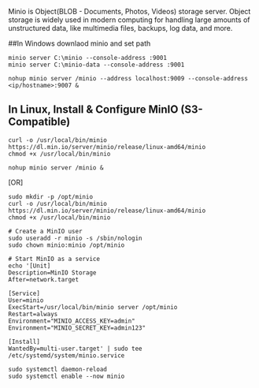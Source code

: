 Minio is Object(BLOB - Documents, Photos, Videos) storage server. Object storage is widely used in modern computing for handling large amounts of unstructured data, like multimedia files, backups, log data, and more.

##In Windows 
downlaod minio and set path
```
minio server C:\minio --console-address :9001
minio server C:\minio-data --console-address :9001

nohup minio server /minio --address localhost:9009 --console-address <ip/hostname>:9007 &
```

## In Linux, Install & Configure MinIO (S3-Compatible)
```
curl -o /usr/local/bin/minio https://dl.min.io/server/minio/release/linux-amd64/minio
chmod +x /usr/local/bin/minio

nohup minio server /minio &
```
[OR]
```
sudo mkdir -p /opt/minio
curl -o /usr/local/bin/minio https://dl.min.io/server/minio/release/linux-amd64/minio
chmod +x /usr/local/bin/minio

# Create a MinIO user
sudo useradd -r minio -s /sbin/nologin
sudo chown minio:minio /opt/minio

# Start MinIO as a service
echo '[Unit]
Description=MinIO Storage
After=network.target

[Service]
User=minio
ExecStart=/usr/local/bin/minio server /opt/minio
Restart=always
Environment="MINIO_ACCESS_KEY=admin"
Environment="MINIO_SECRET_KEY=admin123"

[Install]
WantedBy=multi-user.target' | sudo tee /etc/systemd/system/minio.service

sudo systemctl daemon-reload
sudo systemctl enable --now minio
```